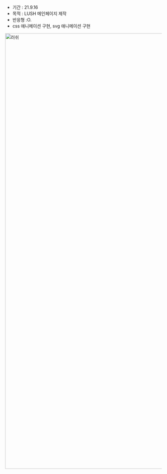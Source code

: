 <!-- # Click 👉 <a href ="https://awesomeyelim.github.io/LUSH/">LUSH</a> -->
- 기간 : 21.9.16
- 목적 : LUSH 메인페이지 제작
- 반응형 :O.
- css 애니메이션 구현, svg 애니메이션 구현
<img width="1398" alt="러쉬" src="https://user-images.githubusercontent.com/93499143/147194184-a5e6f79d-04df-47b5-95ef-e4dccb64d24a.png">
